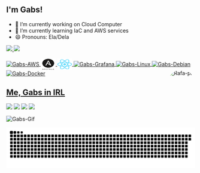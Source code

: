 ## I'm Gabs!

- 🔭 I’m currently working on Cloud Computer
- 🌱 I’m currently learning IaC and AWS services
- 😄 Pronouns: Ela/Dela

<div>
  <a href="https://github.com/Gabrielabit">
  <img height="180em" src="https://github-readme-stats.vercel.app/api?username=Gabrielabit&show_icons=true&theme=tokyonight&include_all_commits=true&count_private=true"/>
  <img height="180em" src="https://github-readme-stats.vercel.app/api/top-langs/?username=Gabrielabit&layout=compact&langs_count=7&theme=synthwave"/>
</div>
  <div style="display: inline_block"><br>
  <img align="center" alt="Gabs-AWS" height="30" width="40" src="https://cdn.jsdelivr.net/gh/devicons/devicon/icons/amazonwebservices/amazonwebservices-original.svg">
  <img align="center" alt="Gabs-Ansible" height="30" width="40" src="https://github.com/devicons/devicon/blob/master/icons/ansible/ansible-original-wordmark.svg">
  <img align="center" alt="Gabs-React" height="30" width="40" src="https://raw.githubusercontent.com/devicons/devicon/master/icons/react/react-original.svg">
  <img align="center" alt="Gabs-Grafana" height="30" width="40" src="https://cdn.jsdelivr.net/gh/devicons/devicon/icons/grafana/grafana-original.svg">
  <img align="center" alt="Gabs-Linux" height="30" width="40" src="https://cdn.jsdelivr.net/gh/devicons/devicon/icons/linux/linux-original.svg">
  <img align="center" alt="Gabs-Debian" height="30" width="40" src="https://cdn.jsdelivr.net/gh/devicons/devicon/icons/debian/debian-plain.svg">
  <img align="center" alt="Gabs-Docker" height="30" width="40" src="https://cdn.jsdelivr.net/gh/devicons/devicon/icons/docker/docker-plain-wordmark.svg">
  <img align="right" alt="Rafa-pic" height="150" style="border-radius:50px;" src="https://i.pinimg.com/originals/4e/2c/eb/4e2ceb4490305e9c0c3d93074de84966.jpg">
</div>
  
  ## Me, Gabs in IRL
  
  <div> 
  <a href="https://instagram.com/fieldssaint" target="_blank"><img src="https://img.shields.io/badge/-Instagram-%23E4405F?style=for-the-badge&logo=instagram&logoColor=white" target="_blank"></a>
 	<a href="https://www.twitch.tv/neblizzz" target="_blank"><img src="https://img.shields.io/badge/Twitch-9146FF?style=for-the-badge&logo=twitch&logoColor=white" target="_blank"></a>
  <a href="https://discord.gg/550174438877036544" target="_blank"><img src="https://img.shields.io/badge/Discord-7289DA?style=for-the-badge&logo=discord&logoColor=white" target="_blank"></a> 
  <a href="https://www.linkedin.com/in/gabriela-campos07/-45875016a" target="_blank"><img src="https://img.shields.io/badge/-LinkedIn-%230077B5?style=for-the-badge&logo=linkedin&logoColor=white" target="_blank"></a>

![Gabs-Gif](https://giphy.com/gifs/purple-vaporwave-universe-gIODGWDBuG5AWlUExJ)
    
![Snake animation](https://github.com/gabrielabit/gabrielabit/blob/output/github-contribution-grid-snake.svg)
 
</div>
